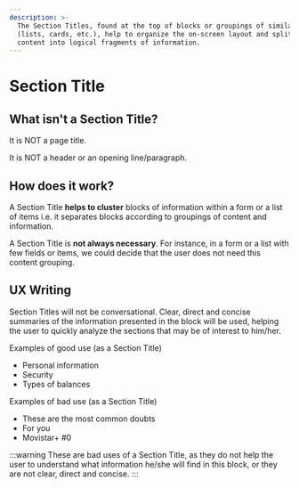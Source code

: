 ```yaml
---
description: >-
  The Section Titles, found at the top of blocks or groupings of similar content
  (lists, cards, etc.), help to organize the on-screen layout and split the
  content into logical fragments of information.
---
```


# Section Title

## What isn't a Section Title?

It is NOT a page title.

It is NOT a header or an opening line/paragraph.

## **How does it work?**

A Section Title **helps to cluster** blocks of information within a form or a list of items i.e. it separates blocks according to groupings of content and information.

A Section Title is **not always necessary**. For instance, in a form or a list with few fields or items, we could decide that the user does not need this content grouping.

## UX Writing

Section Titles will not be conversational. Clear, direct and concise summaries of the information presented in the block will be used, helping the user to quickly analyze the sections that may be of interest to him/her.

Examples of good use \(as a Section Title\)

* Personal information
* Security
* Types of balances

Examples of bad use \(as a Section Title\)

* These are the most common doubts
* For you
* Movistar+ \#0

:::warning
These are bad uses of a Section Title, as they do not help the user to understand what information he/she will find in this block, or they are not clear, direct and concise.
:::

